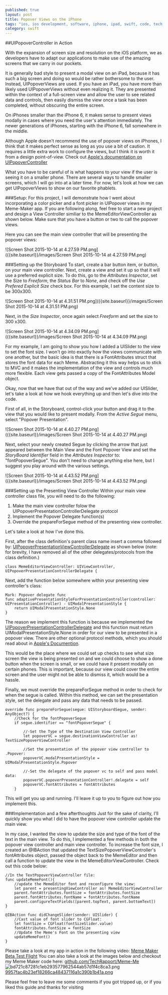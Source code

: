 ```yaml
---
published: true
layout: post
title: Popover Views on the iPhone
tags: "ios, ios development, software, iphone, ipad, swift, code, tech rapport, techrapport, swift, extensions, xcode, swift 2.0, Popover, UIPopover, UIPopoverController, Popover Views, UIPopoverPresentationControllerDelegate"
category: swift
---
```



##UIPopoverController in Action

With the expansion of screen size and resolution on the iOS platform, we as developers have to adapt our applications to make use of the amazing screens that we carry in our pockets.  

It is generally bad style to present a modal view on an iPad, because it has such a big screen and doing so would be rather bothersome to the user.  Instead, UIPopoverViews are used.  If you have an iPad, you have more than likely used UIPopoverViews without even realizing it.  They are presented within the context of a full-screen view and allow the user to see related data and controls, then easily dismiss the view once a task has been completed, without obscuring the entire screen.  

On iPhones smaller than the iPhone 6, it makes sense to present views modally in cases where you need the user's attention immediately.  The newer generations of iPhones, starting with the iPhone 6, fall somewhere in the middle.  

Although Apple doesn't recommend the use of popover views on iPhones, I think that it makes perfect sense as long as you use a bit of caution.  It requires a little extra work to configure the views, but I think it is worth it from a design point-of-view.  Check out [Apple's documentation on UIPopoverController](https://developer.apple.com/library/prerelease/ios/documentation/UIKit/Reference/UIPopoverController_class/index.html)

What you have to be careful of is what happens to your view if the user is seeing it on a smaller phone.  There are several ways to handle smaller screens, which I will go into at a later time.  For now, let's look at how we can get UIPopoverViews to show on our favorite phablets.

###Setup:
For this project, I will demonstrate how I went about incorporating a color picker and a font picker in UIPopover views in my Meme-Maker app.  If you are following along, feel free to start a new project and design a View Controller similiar to the MemeEditorViewController as shown below.  Make sure that you have a button or two to call the popover views.

Here you can see the main view controller that will be presenting the popover views:

![Screen Shot 2015-10-14 at 4.27.59 PM.png]({{site.baseurl}}/images/Screen Shot 2015-10-14 at 4.27.59 PM.png)

###Setting up the Storyboard
To start, create a bar button item, or button, on your main view controller.  Next, create a view and set it up so that it will use a preferred explicit size.  To do this, go to the _Attributes Inspector_, set the Size to _Freeform_, the _Status Bar_ to _None_, and check off the _Use Prefered Explicit Size_ check box.  For this example, I set the content size to be 300x300. 

![Screen Shot 2015-10-14 at 4.31.51 PM.png]({{site.baseurl}}/images/Screen Shot 2015-10-14 at 4.31.51 PM.png)
 
 Next, in the _Size Inspector_, once again select _Freeform_ and set the size to 300 x300.
 
![Screen Shot 2015-10-14 at 4.34.09 PM.png]({{site.baseurl}}/images/Screen Shot 2015-10-14 at 4.34.09 PM.png)

For my example, I am going to show you how I added a UISlider to the view to set the font size.  I won't go into exactly how the views communicate with one another, but the basic idea is that there is a FontAttributes struct that stores the font data for each Meme.  Abstracting it this way helps us to stick to MVC and it makes the implementation of the view and controls much more flexible.  Each view gets passed a copy of the FontAttributes Model object.

Okay, now that we have that out of the way and we've added our UISlider, let's take a look at how we hook everything up and then let's dive into the code.

First of all, in the Storyboard, control-click your button and drag it to the view that you would like to present modally. From the _Active Segue_ menu, select "Popover Presentation".

![Screen Shot 2015-10-14 at 4.40.27 PM.png]({{site.baseurl}}/images/Screen Shot 2015-10-14 at 4.40.27 PM.png)

Next, select your newly created Segue by clicking the arrow that just appeared between the Main View and the Font Popover View and set the _StoryBoard Identifier_ field in the _Attributes Inspector_ to: "fontPopoverSegue".  You don't need to change anything else here, but I suggest you play around with the various settings.

![Screen Shot 2015-10-14 at 4.43.52 PM.png]({{site.baseurl}}/images/Screen Shot 2015-10-14 at 4.43.52 PM.png)

###Setting up the Presenting View Controller
Within your main view controller class file, you will need to do the following:
1. Make the main view controller folow the UIPopoverPresentationControllerDelegate protocol
2. Implement the Popover Delegate function(s)
3. Override the prepareForSegue method of the presenting view controller.

Let's take a look at how I've done this.

First, after the class definition's parent class name insert a comma followed by: [UIPopoverPresentationViewControllerDelegate](https://developer.apple.com/library/prerelease/ios/documentation/UIKit/Reference/UIPopoverPresentationControllerDelegate_protocol/index.html) as shown below (note: for brevity, I have removed all of the other delegates/protocols from the class definition.)

    class MemeEditorViewController: UIViewController,     UIPopoverPresentationControllerDelegate {


Next, add the function below somewhere within your presenting view controller's class:


    Mark: Popover delegate func
    func adaptivePresentationStyleForPresentationController(controller: UIPresentationController) - UIModalPresentationStyle {
        return UIModalPresentationStyle.None
    }

The reason we implement this function is because we implemented the [UIPopoverPresentationControllerDelegate](https://developer.apple.com/library/prerelease/ios/documentation/UIKit/Reference/UIPopoverPresentationControllerDelegate_protocol/index.html) and this function must return UIModalPresentationStyle.None in order for our view to be presented in a popover view.  There are other optional protocol methods, which you should read about in [Apple's Documention](https://developer.apple.com/library/prerelease/ios/documentation/UIKit/Reference/UIPopoverPresentationControllerDelegate_protocol/index.html).

This would be the place where we could set up checks to see what size screen the view is being presented on and we could choose to show a done button when the screen is small, or we could have it present modally on certain phones.  This is important, because our view could cover the entire screen and the user might not be able to dismiss it, which would be a hassle.

Finally, we must override the prepareForSegue method in order to check for when the segue is called.  Within this method, we can set the presentation style, set the delegate and pass any data that needs to be passed.

    override func prepareForSegue(segue: UIStoryboardSegue, sender: AnyObject?) {
        //Check for the fontPopoverSegue
        if segue.identifier == "fontPopoverSegue" {
            
            //-Set the Type of the Destination View Controller
            let popoverVC = segue.destinationViewController as! 	TextSizePopoverViewController 
            
            //Set the presentation of the popover view controller to .Popover:
            popoverVC.modalPresentationStyle = UIModalPresentationStyle.Popover
            
            //-Set the delegate of the popover vc to self and pass model data:
            popoverVC.popoverPresentationController!.delegate = self
            popoverVC.fontAttributes = fontAttributes
        }


This will get you up and running.  I'll leave it up to you to figure out how you implement this.  

###Implementation and a few afterthoughts
Just for the sake of clarity, I'll quickly show you what I did to have the popover view controller update the main view.

In my case, I wanted the view to update the size and type of the font of the text in the main view.  To do this, I implemented a few methods in both the popover view controller and main view controller.  To increase the font size, I created an @IBAction that updated the TextSizePopoverViewController's fontAttributes object, passed the object back to the MemeEditor and then call a function to update the view in the MemeEditorViewController.  Check out this code below:

    //In the TextPopoverViewController file:
    func updateMemeFont(){
        //update the MemeEditor font and reconfigure the view:
        let parent = presentingViewController as! MemeEditorViewController
        parent.fontAttributes.fontSize = fontAttributes.fontSize
        parent.fontAttributes.fontName = fontAttributes.fontName
        parent.configureTextFields([parent.topText, parent.bottomText])
    }
    
    @IBAction func didChangeSlider(sender: UISlider) {
        //Cast value of font slider to CGFloat:
        let fontSize = CGFloat(fontSizeSlider.value)
        fontAttributes.fontSize = fontSize
        //Update the Meme's Font on the presenting view
        updateMemeFont()
    }

Please take a look at my app in action in the following video: [Meme Maker Beta Test Flight](https://www.youtube.com/watch?v=2aUd8Y6TG0E)  You can also take a look at the images below and checkout my Meme Maker code here: [github.com/TechRapport/Meme-Me](https://github.com/TechRapport/Meme-Me)
![bd721c87281c1eb293577962544ab57d1f4c8ca3.png]({{site.baseurl}}/images/bd721c87281c1eb293577962544ab57d1f4c8ca3.png) [9957fac4b23ef18266ca48437116a1c390b1b41a.png]({{site.baseurl}}/images/9957fac4b23ef18266ca48437116a1c390b1b41a.png)

Please feel free to leave me some comments if you got tripped up, or if you liked this guide and thanks for visiting